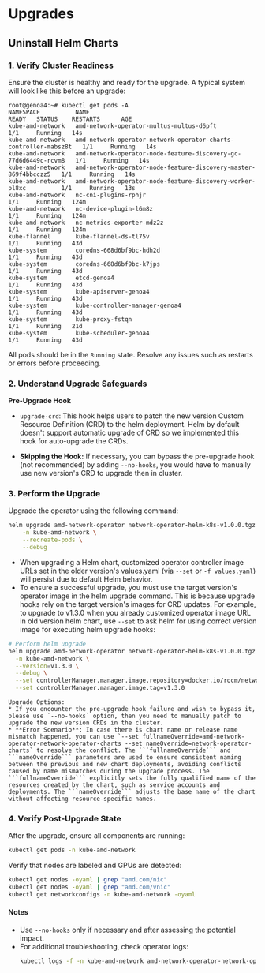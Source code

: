 # Upgrades

## Uninstall Helm Charts

### 1. Verify Cluster Readiness

Ensure the cluster is healthy and ready for the upgrade. A typical system will look like this before an upgrade:

```
root@genoa4:~# kubectl get pods -A
NAMESPACE          NAME                                                              READY   STATUS    RESTARTS      AGE
kube-amd-network   amd-network-operator-multus-multus-d6pft                          1/1     Running   14s
kube-amd-network   amd-network-operator-network-operator-charts-controller-mabsz8t   1/1     Running   14s
kube-amd-network   amd-network-operator-node-feature-discovery-gc-77d6d6449c-rcvm8   1/1     Running   14s
kube-amd-network   amd-network-operator-node-feature-discovery-master-869f4bbcczz5   1/1     Running   14s
kube-amd-network   amd-network-operator-node-feature-discovery-worker-pl8xc          1/1     Running   13s
kube-amd-network   nc-cni-plugins-rphjr                                              1/1     Running   124m
kube-amd-network   nc-device-plugin-l6m8z                                            1/1     Running   124m
kube-amd-network   nc-metrics-exporter-mdz2z                                         1/1     Running   124m
kube-flannel       kube-flannel-ds-tl75v                                             1/1     Running   43d
kube-system        coredns-668d6bf9bc-hdh2d                                          1/1     Running   43d
kube-system        coredns-668d6bf9bc-k7jps                                          1/1     Running   43d
kube-system        etcd-genoa4                                                       1/1     Running   43d
kube-system        kube-apiserver-genoa4                                             1/1     Running   43d
kube-system        kube-controller-manager-genoa4                                    1/1     Running   43d
kube-system        kube-proxy-fstqn                                                  1/1     Running   21d
kube-system        kube-scheduler-genoa4                                             1/1     Running   43d
```

All pods should be in the `Running` state. Resolve any issues such as restarts or errors before proceeding.


### 2. Understand Upgrade Safeguards

**Pre-Upgrade Hook**

* ```upgrade-crd```: This hook helps users to patch the new version Custom Resource Definition (CRD) to the helm deployment. Helm by default doesn't support automatic upgrade of CRD so we implemented this hook for auto-upgrade the CRDs.

- **Skipping the Hook:** If necessary, you can bypass the pre-upgrade hook (not recommended) by adding ```--no-hooks```, you would have to manually use new version's CRD to upgrade then in cluster.


### 3. Perform the Upgrade

Upgrade the operator using the following command:

```bash
helm upgrade amd-network-operator network-operator-helm-k8s-v1.0.0.tgz \
    -n kube-amd-network \
    --recreate-pods \
    --debug
```

* When upgrading a Helm chart, customized operator controller image URLs set in the older version's values.yaml (via `--set` or `-f values.yaml`) will persist due to default Helm behavior.
* To ensure a successful upgrade, you must use the target version's operator image in the helm upgrade command. This is because upgrade hooks rely on the target version's images for CRD updates. For example, to upgrade to v1.3.0 when you already customized operator image URL in old version helm chart, use `--set` to ask helm for using correct version image for executing helm upgrade hooks:

```bash
# Perform helm upgrade
helm upgrade amd-network-operator network-operator-helm-k8s-v1.0.0.tgz \
  -n kube-amd-network \
  --version=v1.3.0 \
  --debug \
  --set controllerManager.manager.image.repository=docker.io/rocm/network-operator \
  --set controllerManager.manager.image.tag=v1.3.0 
```

```{note}
Upgrade Options:
* If you encounter the pre-upgrade hook failure and wish to bypass it, please use `--no-hooks` option, then you need to manually patch to upgrade the new version CRDs in the cluster.
* **Error Scenario**: In case there is chart name or release name mismatch happened, you can use `--set fullnameOverride=amd-network-operator-network-operator-charts --set nameOverride=network-operator-charts` to resolve the conflict. The ```fullnameOverride``` and ```nameOverride``` parameters are used to ensure consistent naming between the previous and new chart deployments, avoiding conflicts caused by name mismatches during the upgrade process. The ```fullnameOverride``` explicitly sets the fully qualified name of the resources created by the chart, such as service accounts and deployments. The ```nameOverride``` adjusts the base name of the chart without affecting resource-specific names.
```

### 4. Verify Post-Upgrade State

After the upgrade, ensure all components are running:

```bash
kubectl get pods -n kube-amd-network
```

Verify that nodes are labeled and GPUs are detected:

```bash
kubectl get nodes -oyaml | grep "amd.com/nic"
kubectl get nodes -oyaml | grep "amd.com/vnic"
kubectl get networkconfigs -n kube-amd-network -oyaml
```

#### **Notes**

- Use `--no-hooks` only if necessary and after assessing the potential impact.
- For additional troubleshooting, check operator logs:
  ```bash
  kubectl logs -f -n kube-amd-network amd-network-operator-network-operator-charts-controller-mav4rn9
  ```
